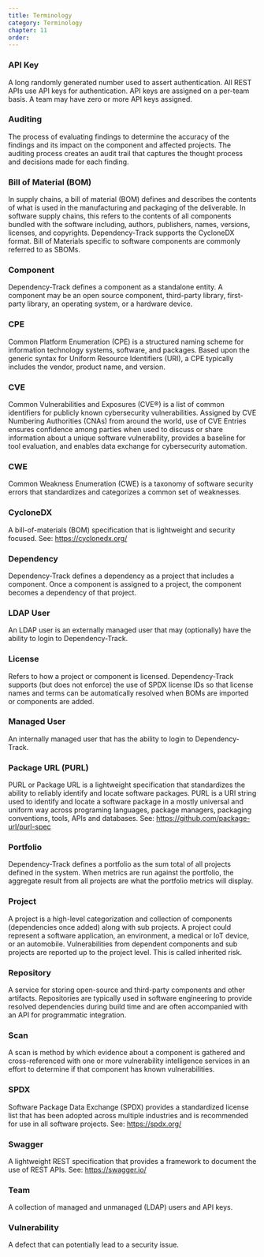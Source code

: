 ```yaml
---
title: Terminology
category: Terminology
chapter: 11
order:
---
```



### API Key
A long randomly generated number used to assert authentication. All REST APIs use API keys for authentication. API keys
are assigned on a per-team basis. A team may have zero or more API keys assigned.

### Auditing
The process of evaluating findings to determine the accuracy of the findings and its impact on the component and 
affected projects. The auditing process creates an audit trail that captures the thought process and decisions made 
for each finding.

### Bill of Material (BOM)
In supply chains, a bill of material (BOM) defines and describes the contents of what is used in the manufacturing and 
packaging of the deliverable. In software supply chains, this refers to the contents of all components bundled with the
software including, authors, publishers, names, versions, licenses, and copyrights. Dependency-Track supports the 
CycloneDX format. Bill of Materials specific to software components are commonly referred to as SBOMs.

### Component
Dependency-Track defines a component as a standalone entity. A component may be an open source component, third-party 
library, first-party library, an operating system, or a hardware device.

### CPE
Common Platform Enumeration (CPE) is a structured naming scheme for information technology systems, software, and 
packages. Based upon the generic syntax for Uniform Resource Identifiers (URI), a CPE typically includes the vendor, 
product name, and version.

### CVE
Common Vulnerabilities and Exposures (CVE&reg;) is a list of common identifiers for publicly known cybersecurity 
vulnerabilities. Assigned by CVE Numbering Authorities (CNAs) from around the world, use of CVE Entries ensures 
confidence among parties when used to discuss or share information about a unique software vulnerability, provides 
a baseline for tool evaluation, and enables data exchange for cybersecurity automation.

### CWE
Common Weakness Enumeration (CWE) is a taxonomy of software security errors that standardizes and categorizes a 
common set of weaknesses.

### CycloneDX
A bill-of-materials (BOM) specification that is lightweight and security focused.
See: <https://cyclonedx.org/>

### Dependency
Dependency-Track defines a dependency as a project that includes a component. Once a component is assigned to a 
project, the component becomes a dependency of that project.

### LDAP User
An LDAP user is an externally managed user that may (optionally) have the ability to login to Dependency-Track.

### License
Refers to how a project or component is licensed. Dependency-Track supports (but does not enforce) the use of SPDX
license IDs so that license names and terms can be automatically resolved when BOMs are imported or components are added.

### Managed User
An internally managed user that has the ability to login to Dependency-Track.

### Package URL (PURL)
PURL or Package URL is a lightweight specification that standardizes the ability to reliably identify and locate 
software packages. PURL is a URI string used to identify and locate a software package in a mostly universal and 
uniform way across programing languages, package managers, packaging conventions, tools, APIs and databases. 
See: <https://github.com/package-url/purl-spec>

### Portfolio
Dependency-Track defines a portfolio as the sum total of all projects defined in the system. When metrics are run 
against the portfolio, the aggregate result from all projects are what the portfolio metrics will display.

### Project
A project is a high-level categorization and collection of components (dependencies once added) along with sub 
projects. A project could represent a software application, an environment, a medical or IoT device, or an automobile.
Vulnerabilities from dependent components and sub projects are reported up to the project level. This is called 
inherited risk.

### Repository
A service for storing open-source and third-party components and other artifacts. Repositories are typically used in
software engineering to provide resolved dependencies during build time and are often accompanied with an API for
programmatic integration. 

### Scan
A scan is method by which evidence about a component is gathered and cross-referenced with one or more vulnerability 
intelligence services in an effort to determine if that component has known vulnerabilities.

### SPDX
Software Package Data Exchange (SPDX) provides a standardized license list that has been adopted 
across multiple industries and is recommended for use in all software projects. See: <https://spdx.org/>

### Swagger
A lightweight REST specification that provides a framework to document the use of REST APIs. 
See: <https://swagger.io/>

### Team
A collection of managed and unmanaged (LDAP) users and API keys.

### Vulnerability
A defect that can potentially lead to a security issue. 
